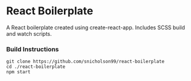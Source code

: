 # React Boilerplate
A React boilerplate created using create-react-app. Includes SCSS build and watch scripts.

### Build Instructions
    git clone https://github.com/snicholson99/react-boilerplate  
    cd ./react-boilerplate  
    npm start    

